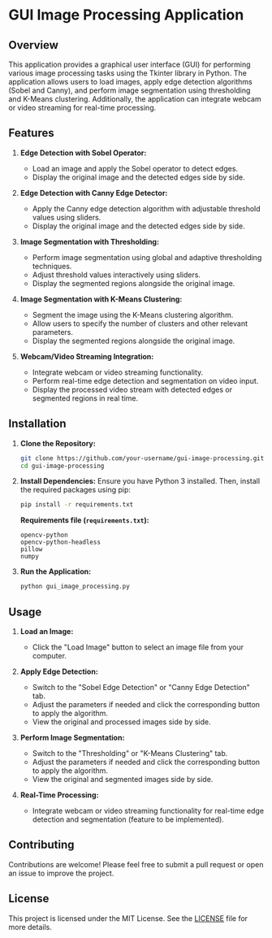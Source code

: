 
# GUI Image Processing Application

## Overview

This application provides a graphical user interface (GUI) for performing various image processing tasks using the Tkinter library in Python. The application allows users to load images, apply edge detection algorithms (Sobel and Canny), and perform image segmentation using thresholding and K-Means clustering. Additionally, the application can integrate webcam or video streaming for real-time processing.

## Features

1. **Edge Detection with Sobel Operator:**
   - Load an image and apply the Sobel operator to detect edges.
   - Display the original image and the detected edges side by side.

2. **Edge Detection with Canny Edge Detector:**
   - Apply the Canny edge detection algorithm with adjustable threshold values using sliders.
   - Display the original image and the detected edges side by side.

3. **Image Segmentation with Thresholding:**
   - Perform image segmentation using global and adaptive thresholding techniques.
   - Adjust threshold values interactively using sliders.
   - Display the segmented regions alongside the original image.

4. **Image Segmentation with K-Means Clustering:**
   - Segment the image using the K-Means clustering algorithm.
   - Allow users to specify the number of clusters and other relevant parameters.
   - Display the segmented regions alongside the original image.

5. **Webcam/Video Streaming Integration:**
   - Integrate webcam or video streaming functionality.
   - Perform real-time edge detection and segmentation on video input.
   - Display the processed video stream with detected edges or segmented regions in real time.

## Installation

1. **Clone the Repository:**
   ```bash
   git clone https://github.com/your-username/gui-image-processing.git
   cd gui-image-processing
   ```

2. **Install Dependencies:**
   Ensure you have Python 3 installed. Then, install the required packages using pip:
   ```bash
   pip install -r requirements.txt
   ```

   **Requirements file (`requirements.txt`):**
   ```
   opencv-python
   opencv-python-headless
   pillow
   numpy
   ```

3. **Run the Application:**
   ```bash
   python gui_image_processing.py
   ```

## Usage

1. **Load an Image:**
   - Click the "Load Image" button to select an image file from your computer.

2. **Apply Edge Detection:**
   - Switch to the "Sobel Edge Detection" or "Canny Edge Detection" tab.
   - Adjust the parameters if needed and click the corresponding button to apply the algorithm.
   - View the original and processed images side by side.

3. **Perform Image Segmentation:**
   - Switch to the "Thresholding" or "K-Means Clustering" tab.
   - Adjust the parameters if needed and click the corresponding button to apply the algorithm.
   - View the original and segmented images side by side.

4. **Real-Time Processing:**
   - Integrate webcam or video streaming functionality for real-time edge detection and segmentation (feature to be implemented).

## Contributing

Contributions are welcome! Please feel free to submit a pull request or open an issue to improve the project.

## License

This project is licensed under the MIT License. See the [LICENSE](LICENSE) file for more details.
```